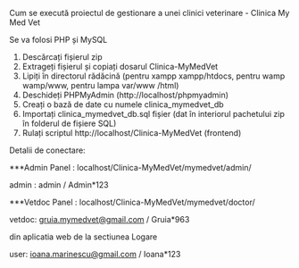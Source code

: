 Cum se execută proiectul de gestionare a unei clinici veterinare - Clinica My Med Vet

Se va folosi PHP și MySQL

1. Descărcați fișierul zip
2. Extrageți fișierul și copiați dosarul Clinica-MyMedVet
3. Lipiți în directorul rădăcină (pentru xampp xampp/htdocs, pentru wamp wamp/www, pentru lampa var/www /html)
4. Deschideți PHPMyAdmin (http://localhost/phpmyadmin)
5. Creați o bază de date cu numele clinica_mymedvet_db
6. Importați clinica_mymedvet_db.sql fișier (dat în interiorul pachetului zip în folderul de fișiere SQL)
7. Rulați scriptul http://localhost/Clinica-MyMedVet (frontend)
   
Detalii de conectare:

***Admin Panel : localhost/Clinica-MyMedVet/mymedvet/admin/

admin : admin / Admin*123

***Vetdoc Panel : localhost/Clinica-MyMedVet/mymedvet/doctor/

vetdoc: gruia.mymedvet@gmail.com / Gruia*963

din aplicatia web de la sectiunea Logare

user: ioana.marinescu@gmail.com / Ioana*123

